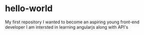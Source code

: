 # hello-world
My first repository
I wanted to become an aspiring young front-end developer
I am intersted in learning angularjs along with API's
